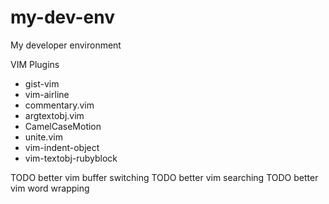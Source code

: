 # my-dev-env

My developer environment

VIM Plugins
* gist-vim
* vim-airline
* commentary.vim
* argtextobj.vim
* CamelCaseMotion
* unite.vim
* vim-indent-object
* vim-textobj-rubyblock

TODO better vim buffer switching
TODO better vim searching
TODO better vim word wrapping

